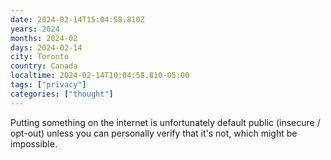 ```yaml
---
date: 2024-02-14T15:04:58.810Z
years: 2024
months: 2024-02
days: 2024-02-14
city: Toronto
country: Canada
localtime: 2024-02-14T10:04:58.810-05:00
tags: ["privacy"]
categories: ["thought"]
---
```

Putting something on the internet is unfortunately default public (insecure / opt-out) unless you can personally verify that it's not, which might be impossible.
